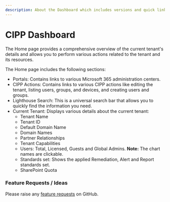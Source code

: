 ```yaml
---
description: About the Dashboard which includes versions and quick links
---
```


# CIPP Dashboard

The Home page provides a comprehensive overview of the current tenant's details and allows you to perform various actions related to the tenant and its resources.

The Home page includes the following sections:

- Portals: Contains links to various Microsoft 365 administration centers.
- CIPP Actions: Contains links to various CIPP actions like editing the tenant, listing users, groups, and devices, and creating users and groups.
- Lighthouse Search: This is a universal search bar that allows you to quickly find the information you need.
- Current Tenant: Displays various details about the current tenant:
  - Tenant Name
  - Tenant ID
  - Default Domain Name
  - Domain Names
  - Partner Relationships
  - Tenant Capabilities
  - Users: Total, Licensed, Guests and Global Admins. **Note:** The chart names are clickable.
  - Standards set: Shows the applied Remediation, Alert and Report standards set.
  - SharePoint Quota

### Feature Requests / Ideas

Please raise any [feature requests](https://github.com/KelvinTegelaar/CIPP/issues/new?assignees=&labels=enhancement%2Cno-priority&projects=&template=feature.yml&title=%5BFeature+Request%5D%3A+) on GitHub.
